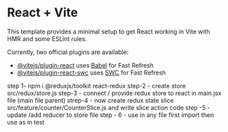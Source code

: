 # React + Vite

This template provides a minimal setup to get React working in Vite with HMR and some ESLint rules.

Currently, two official plugins are available:

- [@vitejs/plugin-react](https://github.com/vitejs/vite-plugin-react/blob/main/packages/plugin-react/README.md) uses [Babel](https://babeljs.io/) for Fast Refresh
- [@vitejs/plugin-react-swc](https://github.com/vitejs/vite-plugin-react-swc) uses [SWC](https://swc.rs/) for Fast Refresh

step 1- npm i @reduxjs/toolkit react-redux
step-2 - create store src/redux/store.js
step-3  - connect / provide redux store to react in main.jsx file (main file parent)
strep-4 - now create redux state slice  src/feature/counter/CounterSlice.js
and write slice action code
step -5 - update /add reducer  to store file 
step - 6 - use in any file first import then use as in test